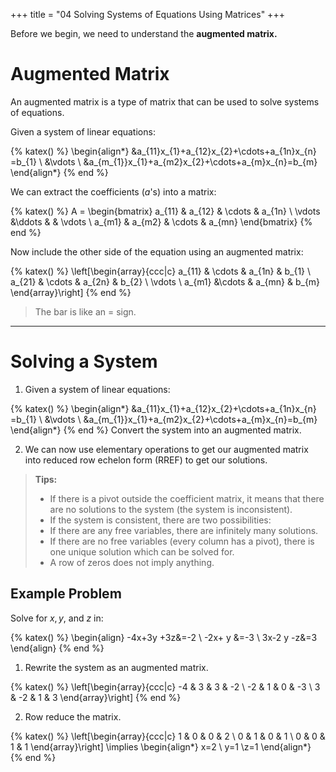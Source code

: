 +++
title = "04 Solving Systems of Equations Using Matrices"
+++

Before we begin, we need to understand the **augmented matrix.**

# Augmented Matrix
An augmented matrix is a type of matrix that can be used to solve systems of equations.

Given a system of linear equations:

{% katex() %}
\begin{align*}
&a_{11}x_{1}+a_{12}x_{2}+\cdots+a_{1n}x_{n} =b_{1} \\
&\vdots \\
&a_{m_{1}}x_{1}+a_{m2}x_{2}+\cdots+a_{m}x_{n}=b_{m}
\end{align*}
{% end %}

We can extract the coefficients ($a$'s) into a matrix:

{% katex() %}
A =
\begin{bmatrix}
a_{11} & a_{12} & \cdots & a_{1n} \\
\vdots &\ddots  &  & \vdots \\
a_{m1} & a_{m2} & \cdots & a_{mn}
\end{bmatrix}
{% end %}

Now include the other side of the equation using an augmented matrix:

{% katex() %}
\left[\begin{array}{ccc|c}
a_{11} & \cdots & a_{1n} & b_{1} \\
a_{21} & \cdots & a_{2n} & b_{2} \\
\vdots \\
a_{m1} &\cdots & a_{mn} & b_{m}
\end{array}\right]
{% end %}

> The bar is like an = sign.

---

# Solving a System

1. Given a system of linear equations:

{% katex() %}
\begin{align*}
&a_{11}x_{1}+a_{12}x_{2}+\cdots+a_{1n}x_{n} =b_{1} \\
&\vdots \\
&a_{m_{1}}x_{1}+a_{m2}x_{2}+\cdots+a_{m}x_{n}=b_{m}
\end{align*}
{% end %}
Convert the system into an augmented matrix.

2. We can now use elementary operations to get our augmented matrix into reduced row echelon form (RREF) to get our solutions.

> **<colorize>Tips:</colorize>**
> - If there is a pivot outside the coefficient matrix, it means that there are no solutions to the system (the system is inconsistent).
> - If the system is consistent, there are two possibilities:
> - If there are any free variables, there are infinitely many solutions.
> - If there are no free variables (every column has a pivot), there is one unique solution which can be solved for.
> - A row of zeros does not imply anything.

## Example Problem

Solve for $x, y,$ and $z$ in:

{% katex() %}
\begin{align}
-4x+3y +3z&=-2 \\
-2x+ y &=-3 \\
3x-2 y -z&=3
\end{align}
{% end %}

1. Rewrite the system as an augmented matrix.

{% katex() %}
\left[\begin{array}{ccc|c}
-4 & 3 & 3 & -2 \\
-2 & 1 & 0 & -3 \\
3 & -2 & 1 & 3
\end{array}\right]
{% end %}

2. Row reduce the matrix.

{% katex() %}
\left[\begin{array}{ccc|c}
1 & 0 & 0 & 2 \\
0 & 1 & 0 & 1 \\
0 & 0 & 1 & 1
\end{array}\right] \implies
\begin{align*}
x=2 \\ y=1 \\z=1
\end{align*}
{% end %}
